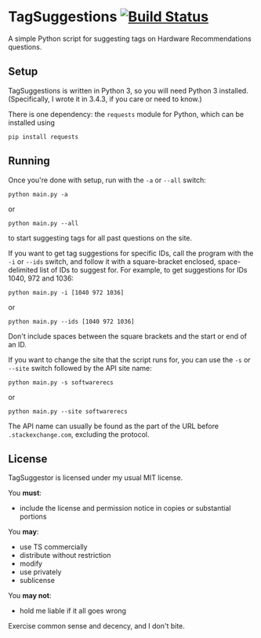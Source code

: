 # TagSuggestions [![Build Status](https://travis-ci.org/ArtOfCode-/TagSuggestions.svg?branch=master)](https://travis-ci.org/ArtOfCode-/TagSuggestions)
A simple Python script for suggesting tags on Hardware Recommendations questions.

## Setup
TagSuggestions is written in Python 3, so you will need Python 3 installed. (Specifically, I wrote it in 3.4.3, if you care or need to know.)

There is one dependency: the `requests` module for Python, which can be installed using

    pip install requests

## Running

Once you're done with setup, run with the `-a` or `--all` switch:

    python main.py -a

or

    python main.py --all
    
to start suggesting tags for all past questions on the site.

If you want to get tag suggestions for specific IDs, call the program with the `-i` or `--ids` switch, and follow it with a square-bracket
enclosed, space-delimited list of IDs to suggest for. For example, to get suggestions for IDs 1040, 972 and 1036:

    python main.py -i [1040 972 1036]

or

    python main.py --ids [1040 972 1036]

Don't include spaces between the square brackets and the start or end of an ID.

If you want to change the site that the script runs for, you can use the `-s` or `--site` switch followed by the API site name:

    python main.py -s softwarerecs

or

    python main.py --site softwarerecs


The API name can usually be found as the part of the URL before `.stackexchange.com`, excluding the protocol.

## License

TagSuggestor is licensed under my usual MIT license.

You **must**:

- include the license and permission notice in copies or substantial portions

You **may**:

- use TS commercially
- distribute without restriction
- modify
- use privately
- sublicense

You **may not**:

- hold me liable if it all goes wrong

Exercise common sense and decency, and I don't bite.